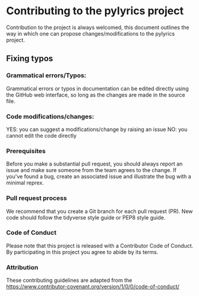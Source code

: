 # Contributing to the pylyrics project
Contribution to the project is always welcomed, this document outlines the way in which one can propose changes/modifications to the  pylyrics project.

## Fixing typos
### Grammatical errors/Typos:
Grammatical errors or typos in documentation can be edited directly using the GitHub web interface, so long as the changes are made in the source file.

### Code modifications/changes:
YES: you can suggest a modifications/change by raising an issue 
NO: you cannot edit the code directly

### Prerequisites
Before you make a substantial pull request, you should always report an issue and make sure someone from the team agrees to the change. If you've found a bug, create an associated issue and illustrate the bug with a minimal reprex.

### Pull request process
We recommend that you create a Git branch for each pull request (PR).
New code should follow the tidyverse style guide or PEP8 style guide.

### Code of Conduct
Please note that this project is released with a Contributor Code of Conduct. By participating in this project you agree to abide by its terms.

### Attribution
These contributing guidelines are adapted from the https://www.contributor-covenant.org/version/1/0/0/code-of-conduct/

